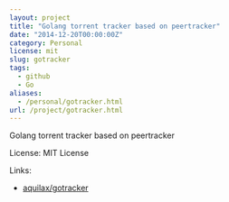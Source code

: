 ```yaml
---
layout: project
title: "Golang torrent tracker based on peertracker"
date: "2014-12-20T00:00:00Z"
category: Personal
license: mit
slug: gotracker
tags:
  - github
  - Go
aliases:
  - /personal/gotracker.html
url: /project/gotracker.html
---
```


Golang torrent tracker based on peertracker

License: MIT License

Links:

* [aquilax/gotracker](https://github.com/aquilax/gotracker)
